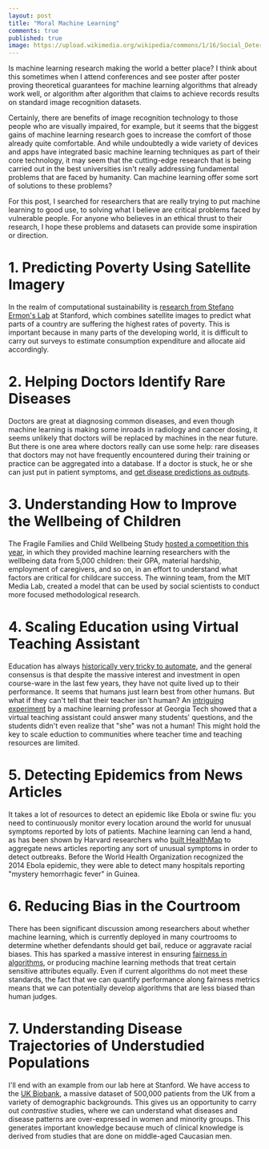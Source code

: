 ```yaml
---
layout: post
title: "Moral Machine Learning"
comments: true
published: true
image: https://upload.wikimedia.org/wikipedia/commons/1/16/Social_Determinants_of_Health_Infoviz.jpg
---
```


Is machine learning research making the world a better place? I think about this sometimes when I attend conferences and see poster after poster proving theoretical guarantees for machine learning algorithms that already work well, or algorithm after algorithm that claims to achieve records results on standard image recognition datasets. 

Certainly, there are benefits of image recognition technology to those people who are visually impaired, for example, but it seems that the biggest gains of machine learning research goes to increase the comfort of those already quite comfortable. And while undoubtedly a wide variety of devices and apps have integrated basic machine learning techniques as part of their core technology, it may seem that the cutting-edge research that is being carried out in the best universities isn't really addressing fundamental problems that are faced by humanity. Can machine learning offer some sort of solutions to these problems?

For this post, I searched for researchers that are really trying to put machine learning to good use, to solving what I believe are critical problems faced by vulnerable people. For anyone who believes in an ethical thrust to their research, I hope these problems and datasets can provide some inspiration or direction.

# 1. Predicting Poverty Using Satellite Imagery

In the realm of computational sustainability is [research from Stefano Ermon's Lab](http://sustain.stanford.edu/predicting-poverty/) at Stanford, which combines satellite images to predict what parts of a country are suffering the highest rates of poverty. This is important because in many parts of the developing world, it is difficult to carry out surveys to estimate consumption expenditure and allocate aid accordingly.

# 2. Helping Doctors Identify Rare Diseases 

Doctors are great at diagnosing common diseases, and even though machine learning is making some inroads in radiology and cancer dosing, it seems unlikely that doctors will be replaced by machines in the near future. But there is one area where doctors really can use some help: rare diseases that doctors may not have frequently encountered during their training or practice can be aggregated into a database. If a doctor is stuck, he or she can just put in patient symptoms, and [get disease predictions as outputs](https://arxiv.org/ftp/arxiv/papers/1609/1609.01586.pdf).

# 3. Understanding How to Improve the Wellbeing of Children

The Fragile Families and Child Wellbeing Study [hosted a competition this year](https://www.princeton.edu/news/2017/11/13/fragile-families-challenge-uses-big-data-answer-big-questions), in which they provided machine learning researchers with the wellbeing data from 5,000 children: their GPA, material hardship, employment of caregivers, and so on, in an effort to understand what factors are critical for childcare success. The winning team, from the MIT Media Lab, created a model that can be used by social scientists to conduct more focused methodological research.

# 4. Scaling Education using Virtual Teaching Assistant

Education has always [historically very tricky to automate](http://teachingmachin.es/timeline.html), and the general consensus is that despite the massive interest and investment in open course-ware in the last few years, they have not quite lived up to their performance. It seems that humans just learn best from other humans. But what if they can't tell that their teacher isn't human? An [intriguing experiment](http://www.news.gatech.edu/2016/05/09/artificial-intelligence-course-creates-ai-teaching-assistant) by a machine learning professor at Georgia Tech showed that a virtual teaching assistant could answer many students' questions, and the students didn't even realize that "she" was not a human! This might hold the key to scale eduction to communities where teacher time and teaching resources are limited.

# 5. Detecting Epidemics from News Articles

It takes a lot of resources to detect an epidemic like Ebola or swine flu: you need to continuously monitor every location around the world for unusual symptoms reported by lots of patients. Machine learning can lend a hand, as has been shown by Harvard researchers who [built HealthMap](http://www.healthmap.org/en/) to aggregate news articles reporting any sort of unusual symptoms in order to detect outbreaks. Before the World Health Organization recognized the 2014 Ebola epidemic, they were able to detect many hospitals reporting "mystery hemorrhagic fever" in Guinea.

# 6. Reducing Bias in the Courtroom

There has been significant discussion among researchers about whether machine learning, which is currently deployed in many courtrooms to determine whether defendants should get bail, reduce or aggravate racial biases. This has sparked a massive interest in ensuring [fairness in algorithms](https://icme.stanford.edu/sites/default/files/algo-fairness.pdf), or producing machine learning methods that treat certain sensitive attributes equally. Even if current algorithms do not meet these standards, the fact that we can quantify performance along fairness metrics means that we can potentially develop algorithms that are less biased than human judges.

# 7. Understanding Disease Trajectories of Understudied Populations

I'll end with an example from our lab here at Stanford. We have access to the [UK Biobank](http://www.ukbiobank.ac.uk/), a massive dataset of 500,000 patients from the UK from a variety of demographic backgrounds. This gives us an opportunity to carry out _contrastive_ studies, where we can understand what diseases and disease patterns are over-expressed in women and minority groups. This generates important knowledge because much of clinical knowledge is derived from studies that are done on middle-aged Caucasian men.